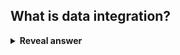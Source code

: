 ## What is data integration?
<details>
<summary><b>Reveal answer</b></summary>
combining heterogeneous sources into a single coherent data store
</details>
